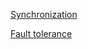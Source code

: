 [Synchronization](https://frapdd.github.io/sync)

[Fault tolerance](https://frapdd.github.io/fault)

